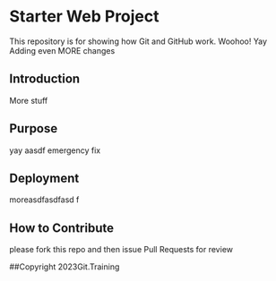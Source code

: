 # Starter Web Project

This repository is for showing how Git and GitHub work. Woohoo! Yay
Adding even MORE changes

## Introduction

More stuff

## Purpose
yay
aasdf
emergency fix
## Deployment
moreasdfasdfasd f

## How to Contribute
please fork this repo and then issue Pull Requests for review

##Copyright
2023Git.Training